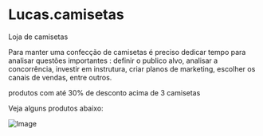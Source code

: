 # Lucas.camisetas
Loja de camisetas


   Para manter uma confecção de camisetas é preciso dedicar tempo para analisar questões importantes : definir o publico alvo, analisar a concorrência, investir em instrutura, criar planos de marketing, escolher os canais de vendas, entre outros.


  produtos com até 30% de desconto acima de 3 camisetas 


   Veja alguns produtos abaixo:



![Image](https://user-images.githubusercontent.com/113630339/202522004-9a7037b6-a250-4a14-9501-69a3cb4c87ff.png)

